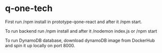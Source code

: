 # q-one-tech

First run /npm install in prototype-qone-react and after it /npm start.

To run backend run /npm install and after it /nodemon index.js or /npm start


To run DynamoDB database, download dynamoDB image from DockerHub and spin it up locally on port 8000.
